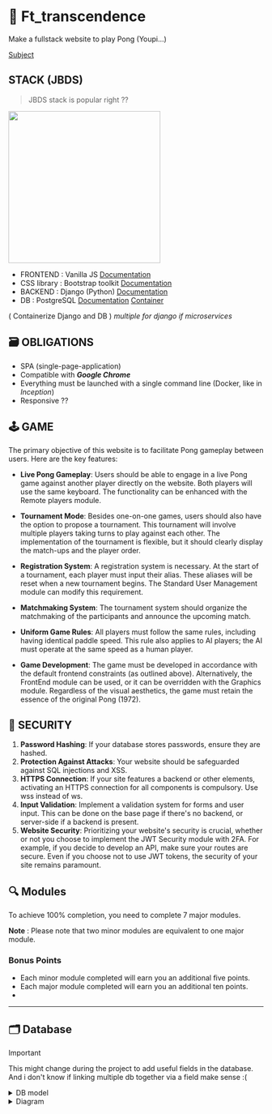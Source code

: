 # 🏓 Ft_transcendence

Make a fullstack website to play Pong (Youpi...)

[Subject](https://cdn.intra.42.fr/pdf/pdf/133398/en.subject.pdf)



## STACK (JBDS)

> JBDS stack is popular right ??

<img width="300" height="300" src="https://media1.tenor.com/m/phyvUEXrZAUAAAAC/the-cat-in-the-hat-uh-no.gif"></img>

- FRONTEND : Vanilla JS [Documentation](https://www.w3schools.com/js/DEFAULT.asp)
- CSS library : Bootstrap toolkit [Documentation](https://getbootstrap.com/)
- BACKEND : Django (Python) [Documentation](https://docs.djangoproject.com/en/5.1/)
- DB : PostgreSQL [Documentation](https://www.postgresql.org/docs/current/) [Container](https://hub.docker.com/_/postgres/)

( Containerize Django and DB ) *multiple for django if microservices*

## 🗃️ OBLIGATIONS

- SPA (single-page-application) 
- Compatible with ***Google Chrome***
- Everything must be launched with a single command line (Docker, like in *Inception*)
- Responsive ??

## 🕹️ GAME

The primary objective of this website is to facilitate Pong gameplay between users. Here are the key features:

- **Live Pong Gameplay**: Users should be able to engage in a live Pong game against another player directly on the website. Both players will use the same keyboard. The functionality can be enhanced with the Remote players module.

- **Tournament Mode**: Besides one-on-one games, users should also have the option to propose a tournament. This tournament will involve multiple players taking turns to play against each other. The implementation of the tournament is flexible, but it should clearly display the match-ups and the player order.

- **Registration System**: A registration system is necessary. At the start of a tournament, each player must input their alias. These aliases will be reset when a new tournament begins. The Standard User Management module can modify this requirement.

- **Matchmaking System**: The tournament system should organize the matchmaking of the participants and announce the upcoming match.

- **Uniform Game Rules**: All players must follow the same rules, including having identical paddle speed. This rule also applies to AI players; the AI must operate at the same speed as a human player.

- **Game Development**: The game must be developed in accordance with the default frontend constraints (as outlined above). Alternatively, the FrontEnd module can be used, or it can be overridden with the Graphics module. Regardless of the visual aesthetics, the game must retain the essence of the original Pong (1972).

## 🔐 SECURITY

1. **Password Hashing**: If your database stores passwords, ensure they are hashed.
2. **Protection Against Attacks**: Your website should be safeguarded against SQL injections and XSS.
3. **HTTPS Connection**: If your site features a backend or other elements, activating an HTTPS connection for all components is compulsory. Use wss instead of ws.
4. **Input Validation**: Implement a validation system for forms and user input. This can be done on the base page if there's no backend, or server-side if a backend is present.
5. **Website Security**: Prioritizing your website's security is crucial, whether or not you choose to implement the JWT Security module with 2FA. For example, if you decide to develop an API, make sure your routes are secure. Even if you choose not to use JWT tokens, the security of your site remains paramount.

## 🔍 Modules

To achieve 100% completion, you need to complete 7 major modules.

**Note** : Please note that two minor modules are equivalent to one major module.

### Bonus Points

- Each minor module completed will earn you an additional five points.
- Each major module completed will earn you an additional ten points.
- 

<hr>

## 🗂️ Database

> [!IMPORTANT]  
> This might change during the project to add useful fields in the database. <br>
> And i don't know if linking multiple db together via a field make sense :(

<details>
<summary>DB model</summary>
  
```sql
CREATE SEQUENCE IF NOT EXISTS idk_id_seq;

CREATE TABLE IF NOT EXISTS idk (
  id bigint NOT NULL PRIMARY KEY DEFAULT nextval('idk_id_seq'),
  login char,
  email char,
  password char,
  profile_picture char,
  game_id bigint
);

CREATE TABLE IF NOT EXISTS "Other game" (
  game_id bigint NOT NULL PRIMARY KEY,
  victory_count bigint,
  lose_count bigint,
  played_count bigint
);

CREATE TABLE IF NOT EXISTS Pong (
  game_id bigint NOT NULL PRIMARY KEY,
  victory_count bigint,
  lose_count bigint,
  played_count bigint
);

CREATE TABLE IF NOT EXISTS users (
  id bigint NOT NULL PRIMARY KEY,
  login char
);

ALTER TABLE idk ADD CONSTRAINT idk_game_id_fk FOREIGN KEY (game_id) REFERENCES Pong (game_id);
ALTER TABLE idk ADD CONSTRAINT idk_game_id_fk_other FOREIGN KEY (game_id) REFERENCES "Other game" (game_id);
ALTER TABLE users ADD CONSTRAINT users_id_fk FOREIGN KEY (id) REFERENCES idk (id);
```

</details>

<details>
  <summary>Diagram</summary>

  <img src="https://cdn.discordapp.com/attachments/327077237184659457/1289189724866482287/DB_transcendence.png?ex=66f7eafe&is=66f6997e&hm=ff034f374398383059ac7a380b79071b09d177edfdda80d02fe427f62571f097&"></img>
  
</details>









